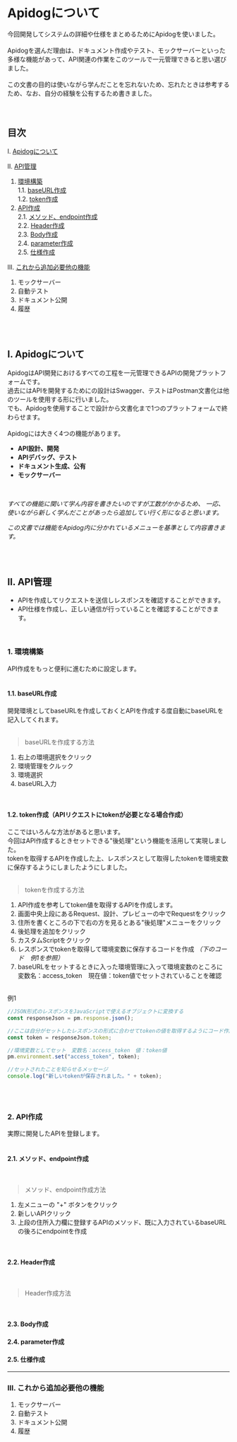 # Apidogについて

今回開発してシステムの詳細や仕様をまとめるためにApidogを使いました。</br>
</br>
Apidogを選んだ理由は、ドキュメント作成やテスト、モックサーバーといった多様な機能があって、API関連の作業をこのツールで一元管理できると思い選びました。</br>
</br>
この文書の目的は使いながら学んだことを忘れないため、忘れたときは参考するため、なお、自分の経験を公有するため書きました。</br>
</br>
</br>

## 目次

Ⅰ. [Apidogについて](#ⅰ-apidogについて)

Ⅱ. [API管理](#ⅱ-api管理)

1. [環境構築](#1-環境構築)</br>
1.1. [baseURL作成](#11-baseurl作成)</br>
1.2. [token作成](#12-token作成apiリクエストにtokenが必要となる場合作成)
2. [API作成](#2-api作成)</br>
2.1. [メソッド、endpoint作成](#21-メソッドendpoint作成)</br>
2.2. [Header作成](#22-header作成)</br>
2.3. [Body作成](#23-body作成)</br>
2.4. [parameter作成](#24-parameter作成)</br>
2.5. [仕様作成](#25-仕様作成)

Ⅲ. [これから追加必要他の機能](#ⅲ-これから追加必要他の機能)

1. モックサーバー
2. 自動テスト
3. ドキュメント公開
4. 履歴

</br>
</br>

## Ⅰ. Apidogについて

ApidogはAPI開発におけるすべての工程を一元管理できるAPIの開発プラットフォームです。</br>
過去にはAPIを開発するためにの設計はSwagger、テストはPostman文書化は他のツールを使用する形に行いました。</br>
でも、Apidogを使用することで設計から文書化まで1つのプラットフォームで終わらせます。</br>
</br>
Apidogには大きく4つの機能があります。</br>

- **API設計、開発**
- **APIデバッグ、テスト**
- **ドキュメント生成、公有**
- **モックサーバー**

</br>

*すべての機能に関いて学ん内容を書きたいのですが工数がかかるため、*
*一応、使いながら新しく学んだことがあったら追加してい行く形になると思います。*

*この文書では機能をApidog内に分かれているメニューを基準として内容書きます。*

</br>
</br>


## Ⅱ. API管理

- APIを作成してリクエストを送信しレスポンスを確認することができます。
- API仕様を作成し、正しい通信が行っていることを確認することができます。

</br>

### 1. 環境構築

API作成をもっと便利に進むために設定します。</br>
</br>

#### 1.1. baseURL作成

開発環境としてbaseURLを作成しておくとAPIを作成する度自動にbaseURLを記入してくれます。</br>
</br>

> baseURLを作成する方法

1. 右上の環境選択をクリック
2. 環境管理をクルック
3. 環境選択
4. baseURL入力

</br>

#### 1.2. token作成（APIリクエストにtokenが必要となる場合作成）

ここではいろんな方法があると思います。</br>
今回はAPI作成するときセットできる"後処理"という機能を活用して実現しました。</br>
tokenを取得するAPIを作成した上、レスポンスとして取得したtokenを環境変数に保存するようにしましたようにしました。</br>
</br>

> tokenを作成する方法

1. API作成を参考してtoken値を取得するAPIを作成します。
2. 画面中央上段にあるRequest、設計、プレビューの中でRequestをクリック
3. 住所を書くところの下で右の方を見るとある"後処理"メニューをクリック
4. 後処理を追加をクリック
5. カスタムScriptをクリック
6. レスポンスでtokenを取得して環境変数に保存するコードを作成 *（下のコード　例1を参照）*
7. baseURLをセットするときに入った環境管理に入って環境変数のところに　変数名：access_token　現在値：token値でセットされていることを確認

</br>
例1</br>

```javascript
//JSON形式のレスポンスをJavaScriptで使えるオブジェクトに変換する
const responseJson = pm.response.json();

//ここは自分がセットしたレスポンスの形式に合わせてtokenの値を取得するようにコード作成
const token = responseJson.token;

//環境変数としてセット　変数名：access_token　値：token値
pm.environment.set("access_token", token);

//セットされたことを知らせるメッセージ
console.log("新しいtokenが保存されました。" + token);
```

</br>
</br>

### 2. API作成

実際に開発したAPIを登録します。</br>
</br>

#### 2.1. メソッド、endpoint作成

</br>

> メソッド、endpoint作成方法

1. 左メニューの "+" ボタンをクリック
2. 新しいAPIクリック
3. 上段の住所入力欄に登録するAPIのメソッド、既に入力されているbaseURLの後ろにendpointを作成

</br>

#### 2.2. Header作成

</br>

> Header作成方法



</br>

#### 2.3. Body作成

#### 2.4. parameter作成

#### 2.5. 仕様作成

***

### Ⅲ. これから追加必要他の機能

1. モックサーバー
2. 自動テスト
3. ドキュメント公開
4. 履歴


































